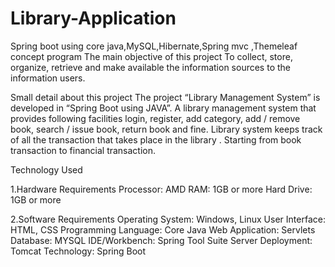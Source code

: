 # Library-Application
Spring boot using core java,MySQL,Hibernate,Spring mvc ,Themeleaf concept program
The main objective of this project To collect, store, organize, retrieve and make available the information sources to the information users.

Small detail about this project The project “Library Management System” is developed in “Spring Boot using JAVA”. 
A library management system that provides following facilities login, register, add category, 
add / remove book, search / issue book, return book and fine. Library system keeps track of all the transaction that takes place in the library . 
Starting from book transaction to financial transaction.

Technology Used

1.Hardware Requirements Processor: AMD RAM: 1GB or more Hard Drive: 1GB or more

2.Software Requirements Operating System: Windows, Linux User Interface: HTML,
CSS Programming Language: Core Java Web Application: Servlets Database: MYSQL IDE/Workbench: Spring Tool Suite Server Deployment: Tomcat Technology: Spring Boot
